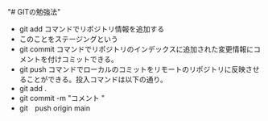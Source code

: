 "# GITの勉強法"
- git add コマンドでリポジトリ情報を追加する
 - このことをステージングという
- git commit コマンドでリポジトリのインデックスに追加された変更情報にコメントを付けコミットできる。
- git push コマンドでローカルのコミットをリモートのリポジトリに反映させることができる。投入コマンドは以下の通り。
- git add .
- git commit -m "コメント " 
- git　push origin main
